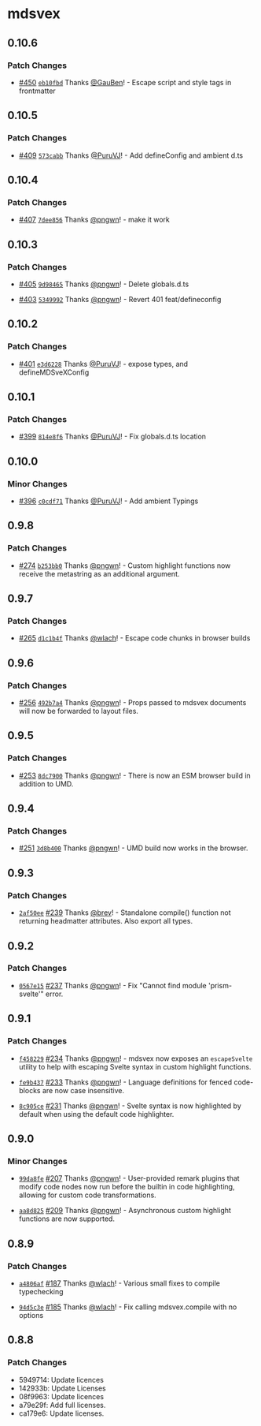 # mdsvex

## 0.10.6

### Patch Changes

- [#450](https://github.com/pngwn/MDsveX/pull/450) [`eb10fbd`](https://github.com/pngwn/MDsveX/commit/eb10fbda2d682593083369960afc018ae8fafc45) Thanks [@GauBen](https://github.com/GauBen)! - Escape script and style tags in frontmatter

## 0.10.5

### Patch Changes

- [#409](https://github.com/pngwn/MDsveX/pull/409) [`573cabb`](https://github.com/pngwn/MDsveX/commit/573cabbb24b61390bdae2ec517807ea9b54b6aad) Thanks [@PuruVJ](https://github.com/PuruVJ)! - Add defineConfig and ambient d.ts

## 0.10.4

### Patch Changes

- [#407](https://github.com/pngwn/MDsveX/pull/407) [`7dee856`](https://github.com/pngwn/MDsveX/commit/7dee856ea2e577dae3c32b1039e26d32c1a08847) Thanks [@pngwn](https://github.com/pngwn)! - make it work

## 0.10.3

### Patch Changes

- [#405](https://github.com/pngwn/MDsveX/pull/405) [`9d98465`](https://github.com/pngwn/MDsveX/commit/9d98465dce438efd520b069ae90b75fafe0f65db) Thanks [@pngwn](https://github.com/pngwn)! - Delete globals.d.ts

* [#403](https://github.com/pngwn/MDsveX/pull/403) [`5349992`](https://github.com/pngwn/MDsveX/commit/5349992078dbc9f3116089570465aec383934432) Thanks [@pngwn](https://github.com/pngwn)! - Revert 401 feat/defineconfig

## 0.10.2

### Patch Changes

- [#401](https://github.com/pngwn/MDsveX/pull/401) [`e3d6228`](https://github.com/pngwn/MDsveX/commit/e3d6228851d1e75f073687a4f7fa4ad72fcd246b) Thanks [@PuruVJ](https://github.com/PuruVJ)! - expose types, and defineMDSveXConfig

## 0.10.1

### Patch Changes

- [#399](https://github.com/pngwn/MDsveX/pull/399) [`814e8f6`](https://github.com/pngwn/MDsveX/commit/814e8f6f712fe6499c3fb71d895fe5f4430522ab) Thanks [@PuruVJ](https://github.com/PuruVJ)! - Fix globals.d.ts location

## 0.10.0

### Minor Changes

- [#396](https://github.com/pngwn/MDsveX/pull/396) [`c0cdf71`](https://github.com/pngwn/MDsveX/commit/c0cdf71915314c3c709cb616b7822c20f2954666) Thanks [@PuruVJ](https://github.com/PuruVJ)! - Add ambient Typings

## 0.9.8

### Patch Changes

- [#274](https://github.com/pngwn/MDsveX/pull/274) [`b253bb0`](https://github.com/pngwn/MDsveX/commit/b253bb0e402d109a62f8ad33f96943672d65cc1e) Thanks [@pngwn](https://github.com/pngwn)! - Custom highlight functions now receive the metastring as an additional argument.

## 0.9.7

### Patch Changes

- [#265](https://github.com/pngwn/MDsveX/pull/265) [`d1c1b4f`](https://github.com/pngwn/MDsveX/commit/d1c1b4f0a2b70fb09d3efb5f391ca12f717a0474) Thanks [@wlach](https://github.com/wlach)! - Escape code chunks in browser builds

## 0.9.6

### Patch Changes

- [#256](https://github.com/pngwn/MDsveX/pull/256) [`492b7a4`](https://github.com/pngwn/MDsveX/commit/492b7a4ad0eaf4274bdc83e629816644e56de643) Thanks [@pngwn](https://github.com/pngwn)! - Props passed to mdsvex documents will now be forwarded to layout files.

## 0.9.5

### Patch Changes

- [#253](https://github.com/pngwn/MDsveX/pull/253) [`8dc7900`](https://github.com/pngwn/MDsveX/commit/8dc790039a6b8f5f31f3e71bfc09c8d7a968cc95) Thanks [@pngwn](https://github.com/pngwn)! - There is now an ESM browser build in addition to UMD.

## 0.9.4

### Patch Changes

- [#251](https://github.com/pngwn/MDsveX/pull/251) [`3d8b400`](https://github.com/pngwn/MDsveX/commit/3d8b40039f3b096b609cdd358f3d56f9961c63e4) Thanks [@pngwn](https://github.com/pngwn)! - UMD build now works in the browser.

## 0.9.3

### Patch Changes

- [`2af50ee`](https://github.com/pngwn/MDsveX/commit/2af50ee80aeda5ca007b1046a8bb04523963ddc9) [#239](https://github.com/pngwn/MDsveX/pull/239) Thanks [@brev](https://github.com/brev)! - Standalone compile() function not returning headmatter attributes. Also export all types.

## 0.9.2

### Patch Changes

- [`0567e15`](https://github.com/pngwn/MDsveX/commit/0567e151ea29ea531b8f71496c46871add43dcbb) [#237](https://github.com/pngwn/MDsveX/pull/237) Thanks [@pngwn](https://github.com/pngwn)! - Fix "Cannot find module 'prism-svelte'" error.

## 0.9.1

### Patch Changes

- [`f458229`](https://github.com/pngwn/MDsveX/commit/f458229033aaee7a86bbba6004053f65441ac25c) [#234](https://github.com/pngwn/MDsveX/pull/234) Thanks [@pngwn](https://github.com/pngwn)! - mdsvex now exposes an `escapeSvelte` utility to help with escaping Svelte syntax in custom highlight functions.

* [`fe9b437`](https://github.com/pngwn/MDsveX/commit/fe9b43782d3cf5ea74b13d69aa82fbf0b0db4837) [#233](https://github.com/pngwn/MDsveX/pull/233) Thanks [@pngwn](https://github.com/pngwn)! - Language definitions for fenced code-blocks are now case insensitive.

- [`8c905ce`](https://github.com/pngwn/MDsveX/commit/8c905ce380e0a8fb0b755f9b3ed23224b0ed4866) [#231](https://github.com/pngwn/MDsveX/pull/231) Thanks [@pngwn](https://github.com/pngwn)! - Svelte syntax is now highlighted by default when using the default code highlighter.

## 0.9.0

### Minor Changes

- [`99da8fe`](https://github.com/pngwn/MDsveX/commit/99da8fe17882d55ecb7ec0d5a64ee6a592fc17bc) [#207](https://github.com/pngwn/MDsveX/pull/207) Thanks [@pngwn](https://github.com/pngwn)! - User-provided remark plugins that modify code nodes now run before the builtin in code highlighting, allowing for custom code transformations.

* [`aa8d825`](https://github.com/pngwn/MDsveX/commit/aa8d825a241b02a4387e2b034038b68d76ebe1b6) [#209](https://github.com/pngwn/MDsveX/pull/209) Thanks [@pngwn](https://github.com/pngwn)! - Asynchronous custom highlight functions are now supported.

## 0.8.9

### Patch Changes

- [`a4806af`](https://github.com/pngwn/MDsveX/commit/a4806af06edf2c756a0777cb42eb73edcd12abe7) [#187](https://github.com/pngwn/MDsveX/pull/187) Thanks [@wlach](https://github.com/wlach)! - Various small fixes to compile typechecking

* [`94d5c3e`](https://github.com/pngwn/MDsveX/commit/94d5c3ed6b09565319168e1befd4ca80c4a2b2eb) [#185](https://github.com/pngwn/MDsveX/pull/185) Thanks [@wlach](https://github.com/wlach)! - Fix calling mdsvex.compile with no options

## 0.8.8

### Patch Changes

- 5949714: Update licences
- 142933b: Update Licenses
- 08f9963: Update licences
- a79e29f: Add full licenses.
- ca179e6: Update licenses.
